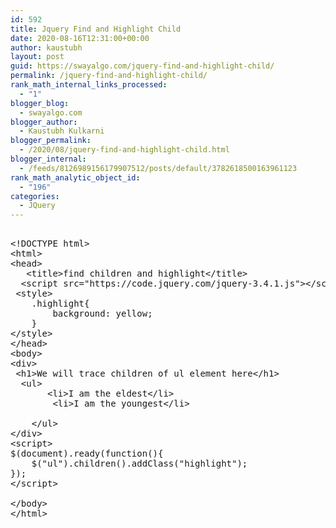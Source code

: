 ```yaml
---
id: 592
title: Jquery Find and Highlight Child
date: 2020-08-16T12:31:00+00:00
author: kaustubh
layout: post
guid: https://swayalgo.com/jquery-find-and-highlight-child/
permalink: /jquery-find-and-highlight-child/
rank_math_internal_links_processed:
  - "1"
blogger_blog:
  - swayalgo.com
blogger_author:
  - Kaustubh Kulkarni
blogger_permalink:
  - /2020/08/jquery-find-and-highlight-child.html
blogger_internal:
  - /feeds/8126989156179907512/posts/default/3782618500163961123
rank_math_analytic_object_id:
  - "196"
categories:
  - JQuery
---
```

<pre><br />&lt;!DOCTYPE html><br />&lt;html><br />&lt;head><br />	&lt;title>find children and highlight&lt;/title><br />	&lt;script src="https://code.jquery.com/jquery-3.4.1.js">&lt;/script><br />	&lt;style><br />    .highlight{<br />        background: yellow;<br />    }        <br />&lt;/style><br />&lt;/head><br />&lt;body><br />&lt;div><br />	&lt;h1>We will trace children of ul element here&lt;/h1><br />	&lt;ul><br />		&lt;li>I am the eldest&lt;/li><br />		&lt;li>I am the youngest&lt;/li><br /><br />	&lt;/ul><br />&lt;/div><br />&lt;script><br />$(document).ready(function(){<br />    $("ul").children().addClass("highlight");<br />});<br />&lt;/script><br /><br />&lt;/body><br />&lt;/html><br /></pre>